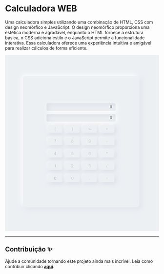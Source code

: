 # Calculadora WEB

Uma calculadora simples utilizando uma combinação de HTML, CSS com design neomórfico e JavaScript. O design neomórfico proporciona uma estética moderna e agradável, enquanto o HTML fornece a estrutura básica, o CSS adiciona estilo e o JavaScript permite a funcionalidade interativa. Essa calculadora oferece uma experiência intuitiva e amigável para realizar cálculos de forma eficiente.

![Image Calculator](image/calculator.png)

---

## Contribuição ✨

Ajude a comunidade tornando este projeto ainda mais incrível. Leia como contribuir clicando **[aqui](https://github.com/aliciamendes/calculator-web/blob/main/CONTRIBUTING.md)**.